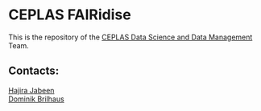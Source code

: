 # CEPLAS FAIRidise

This is the repository of the [CEPLAS Data Science and Data Management](https://www.ceplas.eu/en/research/data-science-and-data-management/) Team. 


## Contacts: 

[Hajira Jabeen](mailto:hajira.jabeen@uni-koeln.de)  
[Dominik Brilhaus](mailto:dominik.brilhaus@hhu.de)

